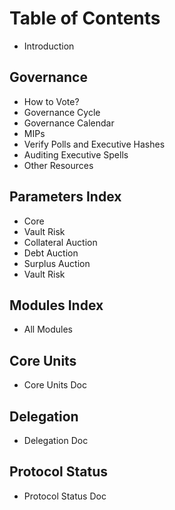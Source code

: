 # Table of Contents

- Introduction

## Governance

- How to Vote?
- Governance Cycle
- Governance Calendar
- MIPs
- Verify Polls and Executive Hashes
- Auditing Executive Spells
- Other Resources

## Parameters Index

- Core
- Vault Risk
- Collateral Auction
- Debt Auction
- Surplus Auction
- Vault Risk

## Modules Index

- All Modules

## Core Units

- Core Units Doc

## Delegation

- Delegation Doc

## Protocol Status

- Protocol Status Doc
